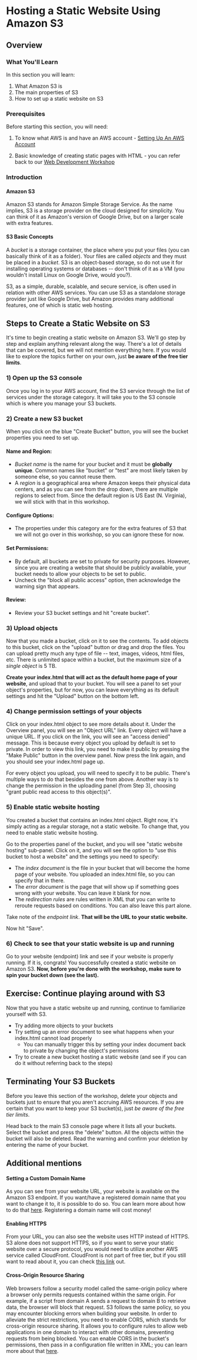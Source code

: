 # Hosting a Static Website Using Amazon S3

## Overview
### What You'll Learn

In this section you will learn:

1. What Amazon S3 is
2. The main properties of S3
3. How to set up a static website on S3

### Prerequisites

Before starting this section, you will need:

1. To know what AWS is and have an AWS account - [Setting Up An AWS Account](https://github.com/HackBinghamton/CloudComputingWorkshop/blob/master/Intro/SettingUpAWS.md)

2. Basic knowledge of creating static pages with HTML - you can refer back to our [Web Development Workshop](https://github.com/HackBinghamton/WebDevelopmentWorkshop)

### Introduction
#### Amazon S3
Amazon S3 stands for Amazon Simple Storage Service. As the name implies, S3 is a storage provider on the cloud designed for simplicity. You can think of it as Amazon's version of Google Drive, but on a larger scale with extra features.

#### S3 Basic Concepts

A *bucket* is a storage container, the place where you put your files (you can basically think of it as a folder). Your files are called *objects* and they must be placed in a *bucket*. S3 is an object-based storage, so do not use it for installing operating systems or databases -- don't think of it as a VM (you wouldn't install Linux on Google Drive, would you?).

S3, as a simple, durable, scalable, and secure service, is often used in relation with other AWS services. You can use S3 as a standalone storage provider just like Google Drive, but Amazon provides many additional features, one of which is static web hosting.

## Steps to Create a Static Website on S3

It's time to begin creating a static website on Amazon S3. We'll go step by step and explain anything relevant along the way. There's a lot of details that can be covered, but we will not mention everything here. If you would like to explore the topics further on your own, just **be aware of the free tier limits**.

### 1) Open up the S3 console
Once you log in to your AWS account, find the S3 service through the list of services under the storage category. It will take you to the S3 console which is where you manage your S3 buckets.

### 2) Create a new S3 bucket
When you click on the blue "Create Bucket" button, you will see the bucket properties you need to set up.

#### Name and Region:
* *Bucket name* is the name for your bucket and it must be **globally unique**. Common names like "bucket" or "test" are most likely taken by someone else, so you cannot reuse them.
* A *region* is a geographical area where Amazon keeps their physical data centers, and as you can see from the drop down, there are multiple regions to select from. Since the default region is US East (N. Virginia), we will stick with that in this workshop.

#### Configure Options:
* The properties under this category are for the extra features of S3 that we will not go over in this workshop, so you can ignore these for now.

#### Set Permissions:
* By default, all buckets are set to private for security purposes. However, since you are creating a website that should be publicly available, your bucket needs to allow your objects to be set to public.
* Uncheck the "block all public access" option, then acknowledge the warning sign that appears.

#### Review:
* Review your S3 bucket settings and hit "create bucket".

### 3) Upload objects

Now that you made a bucket, click on it to see the contents. To add objects to this bucket, click on the "upload" button or drag and drop the files. You can upload pretty much any type of file -- text, images, videos, html files, etc. There is unlimited space within a bucket, but the maximum size of a *single object* is 5 TB.

**Create your index.html that will act as the default home page of your website**, and upload that to your bucket. You will see a panel to set your object's properties, but for now, you can leave everything as its default settings and hit the "Upload" button on the bottom left.

### 4) Change permission settings of your objects

Click on your index.html object to see more details about it. Under the Overview panel, you will see an "Object URL" link. Every object will have a unique URL. If you click on the link, you will see an "access denied" message. This is because every object you upload by default is set to private. In order to view this link, you need to make it public by pressing the "Make Public" button in the overview panel. Now press the link again, and you should see your index.html page up.

For every object you upload, you will need to specify it to be public. There's multiple ways to do that besides the one from above. Another way is to change the permission in the uploading panel (from Step 3), choosing "grant public read access to this object(s)".

### 5) Enable static website hosting

You created a bucket that contains an index.html object. Right now, it's simply acting as a regular storage, not a static website. To change that, you need to enable static website hosting.

Go to the properties panel of the bucket, and you will see "static website hosting" sub-panel. Click on it, and you will see the option to "use this bucket to host a website" and the settings you need to specify:

* The *index document* is the file in your bucket that will become the home page of your website. You uploaded an index.html file, so you can specify that in there.
* The *error document* is the page that will show up if something goes wrong with your website. You can leave it blank for now.
* The *redirection rules* are rules written in XML that you can write to reroute requests based on conditions. You can also leave this part alone.

Take note of the *endpoint link*. **That will be the URL to your static website.**

Now hit "Save".

### 6) Check to see that your static website is up and running

Go to your website (endpoint) link and see if your website is properly running. If it is, congrats! You successfully created a static website on Amazon S3. **Now, before you're done with the workshop, make sure to spin your bucket down (see the last).**

## Exercise: Continue playing around with S3

Now that you have a static website up and running, continue to familiarize yourself with S3.
* Try adding more objects to your buckets
* Try setting up an error document to see what happens when your index.html cannot load properly
  * You can manually trigger this by setting your index document back to private by changing the object's permissions
* Try to create a new bucket hosting a static website (and see if you can do it without referring back to the steps)

## Terminating Your S3 Buckets

Before you leave this section of the workshop, delete your objects and buckets just to ensure that you aren't accruing AWS resources. If you are certain that you want to keep your S3 bucket(s), just *be aware of the free tier limits*.

Head back to the main S3 console page where it lists all your buckets. Select the bucket and press the "delete" button. All the objects within the bucket will also be deleted. Read the warning and confirm your deletion by entering the name of your bucket.

## Additional mentions

#### Setting a Custom Domain Name

As you can see from your website URL, your website is available on the Amazon S3 endpoint. If you want/have a registered domain name that you want to change it to, it is possible to do so. You can learn more about how to do that [here](https://docs.aws.amazon.com/AmazonS3/latest/dev/website-hosting-custom-domain-walkthrough.html). Registering a domain name will cost money!

#### Enabling HTTPS

From your URL, you can also see the website uses HTTP instead of HTTPS. S3 alone does not support HTTPS, so if you want to serve your static website over a secure protocol, you would need to utilize another AWS service called CloudFront. CloudFront is not part of free tier, but if you still want to read about it, you can check [this link](https://aws.amazon.com/premiumsupport/knowledge-center/cloudfront-serve-static-website/) out.

#### Cross-Origin Resource Sharing

Web browsers follow a security model called the same-origin policy where a browser only permits requests contained within the same origin. For example, if a script from domain A sends a request to domain B to retrieve data, the browser will block that request. S3 follows the same policy, so you may encounter blocking errors when building your website. In order to alleviate the strict restrictions, you need to enable CORS, which stands for cross-origin resource sharing. It allows you to configure rules to allow web applications in one domain to interact with other domains, preventing requests from being blocked. You can enable CORS in the bucket's permissions, then pass in a configuration file written in XML; you can learn more about that [here](https://docs.aws.amazon.com/AmazonS3/latest/dev/cors.html#how-do-i-enable-cors).
